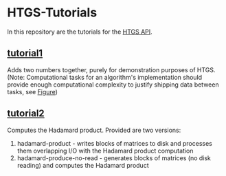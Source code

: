 # HTGS-Tutorials

In this repository are the tutorials for the [HTGS API](https://github.com/usnistgov/htgs).

## [**tutorial1**](https://pages.nist.gov/HTGS/doxygen/tutorial1.html)
Adds two numbers together, purely for demonstration purposes of HTGS. (Note: Computational tasks for an algorithm's implementation should provide enough computational complexity to justify shipping data between tasks, see [Figure](https://pages.nist.gov/HTGS/doxygen/figures/blocksize-impact.png))

## [**tutorial2**](https://pages.nist.gov/HTGS/doxygen/tutorial2.html)
Computes the Hadamard product. Provided are two versions:

1) hadamard-product - writes blocks of matrices to disk and processes them overlapping I/O with the Hadamard product computation
2) hadamard-produce-no-read - generates blocks of matrices (no disk reading) and computes the Hadamard product